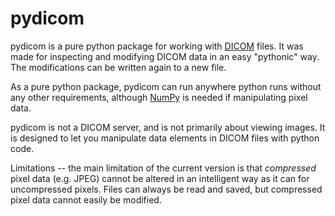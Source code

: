 pydicom
=======

pydicom is a pure python package for working with [DICOM](http://http://medical.nema.org/) files. 
It was made for inspecting and modifying DICOM data in an easy "pythonic" way.
The modifications can be written again to a new file.  

As a pure python package, pydicom can run anywhere python runs without any other requirements, 
although [NumPy](http://www.numpy.org) is needed if manipulating pixel data.

pydicom is not a DICOM server, and is not primarily about viewing images. It is designed to let you 
manipulate data elements in DICOM files with python code.

Limitations -- the main limitation of the current version is that _compressed_ pixel data (e.g. JPEG) 
cannot be altered in an intelligent way as it can for uncompressed pixels. 
Files can always be read and saved, but compressed pixel data cannot easily be modified.
